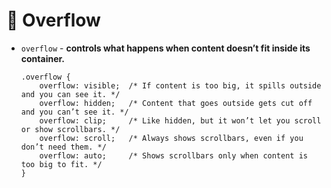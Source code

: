 # 🌊 Overflow

- `overflow` - **controls what happens when content doesn’t fit inside its container.**

      .overflow {
          overflow: visible;  /* If content is too big, it spills outside and you can see it. */
          overflow: hidden;   /* Content that goes outside gets cut off and you can’t see it. */
          overflow: clip;     /* Like hidden, but it won’t let you scroll or show scrollbars. */
          overflow: scroll;   /* Always shows scrollbars, even if you don’t need them. */ 
          overflow: auto;     /* Shows scrollbars only when content is too big to fit. */
      }
